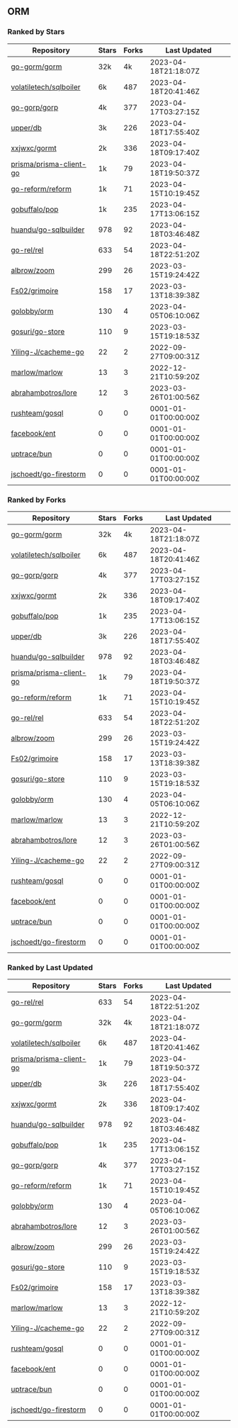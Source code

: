 ## ORM

### Ranked by Stars

| Repository | Stars | Forks | Last Updated |
|------------|-------|-------|--------------|
| [go-gorm/gorm](https://github.com/go-gorm/gorm) | 32k | 4k | 2023-04-18T21:18:07Z |
| [volatiletech/sqlboiler](https://github.com/volatiletech/sqlboiler) | 6k | 487 | 2023-04-18T20:41:46Z |
| [go-gorp/gorp](https://github.com/go-gorp/gorp) | 4k | 377 | 2023-04-17T03:27:15Z |
| [upper/db](https://github.com/upper/db) | 3k | 226 | 2023-04-18T17:55:40Z |
| [xxjwxc/gormt](https://github.com/xxjwxc/gormt) | 2k | 336 | 2023-04-18T09:17:40Z |
| [prisma/prisma-client-go](https://github.com/prisma/prisma-client-go) | 1k | 79 | 2023-04-18T19:50:37Z |
| [go-reform/reform](https://github.com/go-reform/reform) | 1k | 71 | 2023-04-15T10:19:45Z |
| [gobuffalo/pop](https://github.com/gobuffalo/pop) | 1k | 235 | 2023-04-17T13:06:15Z |
| [huandu/go-sqlbuilder](https://github.com/huandu/go-sqlbuilder) | 978 | 92 | 2023-04-18T03:46:48Z |
| [go-rel/rel](https://github.com/go-rel/rel) | 633 | 54 | 2023-04-18T22:51:20Z |
| [albrow/zoom](https://github.com/albrow/zoom) | 299 | 26 | 2023-03-15T19:24:42Z |
| [Fs02/grimoire](https://github.com/Fs02/grimoire) | 158 | 17 | 2023-03-13T18:39:38Z |
| [golobby/orm](https://github.com/golobby/orm) | 130 | 4 | 2023-04-05T06:10:06Z |
| [gosuri/go-store](https://github.com/gosuri/go-store) | 110 | 9 | 2023-03-15T19:18:53Z |
| [Yiling-J/cacheme-go](https://github.com/Yiling-J/cacheme-go) | 22 | 2 | 2022-09-27T09:00:31Z |
| [marlow/marlow](https://github.com/marlow/marlow) | 13 | 3 | 2022-12-21T10:59:20Z |
| [abrahambotros/lore](https://github.com/abrahambotros/lore) | 12 | 3 | 2023-03-26T01:00:56Z |
| [rushteam/gosql](https://github.com/rushteam/gosql) | 0 | 0 | 0001-01-01T00:00:00Z |
| [facebook/ent](https://github.com/facebook/ent) | 0 | 0 | 0001-01-01T00:00:00Z |
| [uptrace/bun](https://github.com/uptrace/bun) | 0 | 0 | 0001-01-01T00:00:00Z |
| [jschoedt/go-firestorm](https://github.com/jschoedt/go-firestorm) | 0 | 0 | 0001-01-01T00:00:00Z |

### Ranked by Forks

| Repository | Stars | Forks | Last Updated |
|------------|-------|-------|--------------|
| [go-gorm/gorm](https://github.com/go-gorm/gorm) | 32k | 4k | 2023-04-18T21:18:07Z |
| [volatiletech/sqlboiler](https://github.com/volatiletech/sqlboiler) | 6k | 487 | 2023-04-18T20:41:46Z |
| [go-gorp/gorp](https://github.com/go-gorp/gorp) | 4k | 377 | 2023-04-17T03:27:15Z |
| [xxjwxc/gormt](https://github.com/xxjwxc/gormt) | 2k | 336 | 2023-04-18T09:17:40Z |
| [gobuffalo/pop](https://github.com/gobuffalo/pop) | 1k | 235 | 2023-04-17T13:06:15Z |
| [upper/db](https://github.com/upper/db) | 3k | 226 | 2023-04-18T17:55:40Z |
| [huandu/go-sqlbuilder](https://github.com/huandu/go-sqlbuilder) | 978 | 92 | 2023-04-18T03:46:48Z |
| [prisma/prisma-client-go](https://github.com/prisma/prisma-client-go) | 1k | 79 | 2023-04-18T19:50:37Z |
| [go-reform/reform](https://github.com/go-reform/reform) | 1k | 71 | 2023-04-15T10:19:45Z |
| [go-rel/rel](https://github.com/go-rel/rel) | 633 | 54 | 2023-04-18T22:51:20Z |
| [albrow/zoom](https://github.com/albrow/zoom) | 299 | 26 | 2023-03-15T19:24:42Z |
| [Fs02/grimoire](https://github.com/Fs02/grimoire) | 158 | 17 | 2023-03-13T18:39:38Z |
| [gosuri/go-store](https://github.com/gosuri/go-store) | 110 | 9 | 2023-03-15T19:18:53Z |
| [golobby/orm](https://github.com/golobby/orm) | 130 | 4 | 2023-04-05T06:10:06Z |
| [marlow/marlow](https://github.com/marlow/marlow) | 13 | 3 | 2022-12-21T10:59:20Z |
| [abrahambotros/lore](https://github.com/abrahambotros/lore) | 12 | 3 | 2023-03-26T01:00:56Z |
| [Yiling-J/cacheme-go](https://github.com/Yiling-J/cacheme-go) | 22 | 2 | 2022-09-27T09:00:31Z |
| [rushteam/gosql](https://github.com/rushteam/gosql) | 0 | 0 | 0001-01-01T00:00:00Z |
| [facebook/ent](https://github.com/facebook/ent) | 0 | 0 | 0001-01-01T00:00:00Z |
| [uptrace/bun](https://github.com/uptrace/bun) | 0 | 0 | 0001-01-01T00:00:00Z |
| [jschoedt/go-firestorm](https://github.com/jschoedt/go-firestorm) | 0 | 0 | 0001-01-01T00:00:00Z |

### Ranked by Last Updated

| Repository | Stars | Forks | Last Updated |
|------------|-------|-------|--------------|
| [go-rel/rel](https://github.com/go-rel/rel) | 633 | 54 | 2023-04-18T22:51:20Z |
| [go-gorm/gorm](https://github.com/go-gorm/gorm) | 32k | 4k | 2023-04-18T21:18:07Z |
| [volatiletech/sqlboiler](https://github.com/volatiletech/sqlboiler) | 6k | 487 | 2023-04-18T20:41:46Z |
| [prisma/prisma-client-go](https://github.com/prisma/prisma-client-go) | 1k | 79 | 2023-04-18T19:50:37Z |
| [upper/db](https://github.com/upper/db) | 3k | 226 | 2023-04-18T17:55:40Z |
| [xxjwxc/gormt](https://github.com/xxjwxc/gormt) | 2k | 336 | 2023-04-18T09:17:40Z |
| [huandu/go-sqlbuilder](https://github.com/huandu/go-sqlbuilder) | 978 | 92 | 2023-04-18T03:46:48Z |
| [gobuffalo/pop](https://github.com/gobuffalo/pop) | 1k | 235 | 2023-04-17T13:06:15Z |
| [go-gorp/gorp](https://github.com/go-gorp/gorp) | 4k | 377 | 2023-04-17T03:27:15Z |
| [go-reform/reform](https://github.com/go-reform/reform) | 1k | 71 | 2023-04-15T10:19:45Z |
| [golobby/orm](https://github.com/golobby/orm) | 130 | 4 | 2023-04-05T06:10:06Z |
| [abrahambotros/lore](https://github.com/abrahambotros/lore) | 12 | 3 | 2023-03-26T01:00:56Z |
| [albrow/zoom](https://github.com/albrow/zoom) | 299 | 26 | 2023-03-15T19:24:42Z |
| [gosuri/go-store](https://github.com/gosuri/go-store) | 110 | 9 | 2023-03-15T19:18:53Z |
| [Fs02/grimoire](https://github.com/Fs02/grimoire) | 158 | 17 | 2023-03-13T18:39:38Z |
| [marlow/marlow](https://github.com/marlow/marlow) | 13 | 3 | 2022-12-21T10:59:20Z |
| [Yiling-J/cacheme-go](https://github.com/Yiling-J/cacheme-go) | 22 | 2 | 2022-09-27T09:00:31Z |
| [rushteam/gosql](https://github.com/rushteam/gosql) | 0 | 0 | 0001-01-01T00:00:00Z |
| [facebook/ent](https://github.com/facebook/ent) | 0 | 0 | 0001-01-01T00:00:00Z |
| [uptrace/bun](https://github.com/uptrace/bun) | 0 | 0 | 0001-01-01T00:00:00Z |
| [jschoedt/go-firestorm](https://github.com/jschoedt/go-firestorm) | 0 | 0 | 0001-01-01T00:00:00Z |

